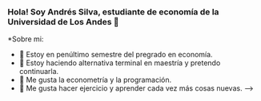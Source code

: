 ### Hola! Soy Andrés Silva, estudiante de economía de la Universidad de Los Andes 👋

*Sobre mi:
- 🔭 Estoy en penúltimo semestre del pregrado en economía.
- 🌱 Estoy haciendo alternativa terminal en maestría y pretendo continuarla.
- 👯 Me gusta la econometría y la programación.
- 🤔 Me gusta hacer ejercicio y aprender cada vez más cosas nuevas.
-->
